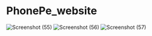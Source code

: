 # PhonePe_website
![Screenshot (55)](https://github.com/abhinavkumarshandilya/PhonePe_website/assets/141053732/20dd0e3e-fe98-42e1-82d0-d26973f523e3)
![Screenshot (56)](https://github.com/abhinavkumarshandilya/PhonePe_website/assets/141053732/1d294177-3868-4d62-b22c-80c2bae6bdd5)
![Screenshot (57)](https://github.com/abhinavkumarshandilya/PhonePe_website/assets/141053732/34363173-7a76-4f69-a37e-6d3c9e8dfa9c)
